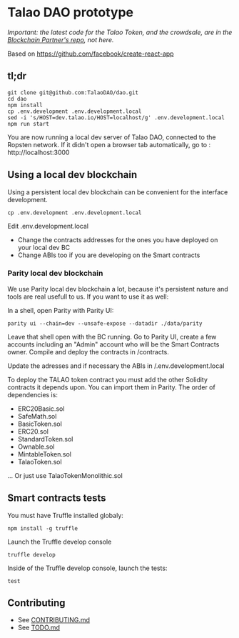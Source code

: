 # Talao DAO prototype

*Important: the latest code for the Talao Token, and the crowdsale, are in the [Blockchain Partner's repo](https://github.com/Blockchainpartner/talao-crowdsale), not here.*

Based on https://github.com/facebook/create-react-app

## tl;dr

    git clone git@github.com:TalaoDAO/dao.git
    cd dao
    npm install
    cp .env.development .env.development.local
    sed -i 's/HOST=dev.talao.io/HOST=localhost/g' .env.development.local
    npm run start

You are now running a local dev server of Talao DAO, connected to the Ropsten network.
If it didn't open a browser tab automatically, go to : http://localhost:3000

## Using a local dev blockchain

Using a persistent local dev blockchain can be convenient for the interface development.

    cp .env.development .env.development.local

Edit .env.development.local
+ Change the contracts addresses for the ones you have deployed on your local dev BC
+ Change ABIs too if you are developing on the Smart contracts

### Parity local dev blockchain

We use Parity local dev blockchain a lot, because it's persistent nature and tools are real usefull to us. If you want to use it as well:

In a shell, open Parity with Parity UI:

    parity ui --chain=dev --unsafe-expose --datadir ./data/parity

Leave that shell open with the BC running. Go to Parity UI, create a few accounts including an "Admin" account who will be the Smart Contracts owner. Compile and deploy the contracts in /contracts.

Update the adresses and if necessary the ABIs in /.env.development.local

To deploy the TALAO token contract you must add the other Solidity contracts it depends upon. You can import them in Parity. The order of dependencies is:

+ ERC20Basic.sol
+ SafeMath.sol
+ BasicToken.sol
+ ERC20.sol
+ StandardToken.sol
+ Ownable.sol
+ MintableToken.sol
+ TalaoToken.sol

... Or just use TalaoTokenMonolithic.sol

## Smart contracts tests

You must have Truffle installed globaly:

    npm install -g truffle

Launch the Truffle develop console

    truffle develop

Inside of the Truffle develop console, launch the tests:

    test

## Contributing

+ See [CONTRIBUTING.md](https://github.com/TalaoDAO/dao/blob/dev/CONTRIBUTING.md)
+ See [TODO.md](https://github.com/TalaoDAO/dao/blob/dev/TODO.md)
